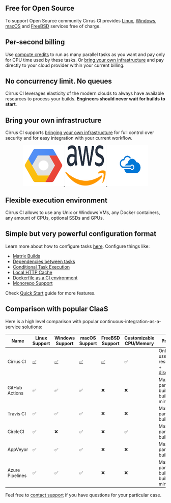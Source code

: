 ## Free for Open Source 

To support Open Source community Cirrus CI provides [Linux](guide/linux.md), [Windows](guide/windows.md), [macOS](guide/macOS.md) and [FreeBSD](guide/FreeBSD.md)
services free of charge.

## Per-second billing

Use [compute credits](pricing.md#compute-credits) to run as many parallel tasks as you want and pay only for CPU time
used by these tasks. Or [bring your own infrastructure](#bring-you-own-infrastructure) and pay directly to your cloud provider
within your current billing.

## No concurrency limit. No queues

Cirrus CI leverages elasticity of the modern clouds to always have available resources to process your builds.
**Engineers should never wait for builds to start**.

## Bring your own infrastructure 

Cirrus CI supports [bringing your own infrastructure](guide/supported-computing-services.md) for full control over security and for easy integration with
your current workflow.

<p align="center">
  <a href="/guide/supported-computing-services#google-cloud">
    <img style="width:128px;height:128px;" src="/assets/images/gcp/Google Cloud Platform.svg"/>
  </a>
  <a href="/guide/supported-computing-services#aws">
    <img style="width:128px;height:128px;" src="/assets/images/aws/AWS.svg"/>
  </a>
  <a href="/guide/supported-computing-services#azure">
    <img style="width:128px;height:128px;" src="/assets/images/azure/Microsoft Azure.svg"/>
  </a>
</p>

## Flexible execution environment
 
Cirrus CI allows to use any Unix or Windows VMs, any Docker containers, any amount of CPUs, optional SSDs and GPUs.

## Simple but very powerful configuration format 

Learn more about how to configure tasks [here](guide/writing-tasks.md). Configure things like:

* [Matrix Builds](guide/writing-tasks.md#matrix-modification)
* [Dependencies between tasks](guide/writing-tasks.md#dependencies)
* [Conditional Task Execution](guide/writing-tasks.md#conditional-task-execution)
* [Local HTTP Cache](guide/writing-tasks.md#http-cache)
* [Dockerfile as a CI environment](guide/docker-builder-vm/#dockerfile-as-a-ci-environment)
* [Monorepo Support](guide/writing-tasks/#supported-functions)

Check [Quick Start](guide/quick-start.md) guide for more features.

## Comparison with popular CIaaS

Here is a high level comparison with popular continuous-integration-as-a-service solutions:

**Name**        | **Linux Support**       | **Windows Support**     | **macOS Support**         | **FreeBSD Support**      | **Customizable CPU/Memory** | **Pricing**
----------------| ----------------------  | ----------------------- | ------------------------  | ------------------------ | --------------------------- | -----------------------
Cirrus CI       | [:white_check_mark:][1] | [:white_check_mark:][2] | [:white_check_mark:][3]   | [:white_check_mark:][4]  | :white_check_mark:          | Only for used resources + [discounts][5]
GitHub Actions  | :white_check_mark:      | :white_check_mark:      | :white_check_mark:        | :x:                      | :x:                         | Max parallel builds + build minutes
Travis CI       | :white_check_mark:      | :white_check_mark:      | :white_check_mark:        | :x:                      | :x:                         | Max parallel builds
CircleCI        | :white_check_mark:      | :x:                     | :white_check_mark:        | :x:                      | :white_check_mark:          | Max parallel builds
AppVeyor        | :white_check_mark:      | :white_check_mark:      | :white_check_mark:        | :x:                      | :x:                         | Max parallel builds
Azure Pipelines | :white_check_mark:      | :white_check_mark:      | :white_check_mark:        | :x:                      | :x:                         | Max parallel builds + build minutes

[1]: guide/linux.md
[2]: guide/windows.md
[3]: guide/macOS.md
[4]: guide/FreeBSD.md
[5]: faq.md#any-discounts

Feel free to [contact support](mailto:support@cirruslabs.org) if you have questions for your particular case.
